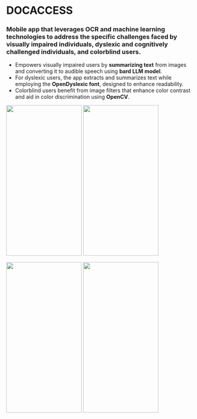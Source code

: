 
# DOCACCESS

### Mobile app that leverages OCR and machine learning technologies to address the specific challenges faced by visually impaired individuals, dyslexic and cognitively challenged individuals, and colorblind users. 
- Empowers visually impaired users by **summarizing text** from images and converting it to audible speech using **bard LLM model**.
- For dyslexic users, the app extracts and summarizes text while employing the **OpenDyslexic font**, designed to enhance readability. 
- Colorblind users benefit from image filters that enhance color contrast and aid in color discrimination using **OpenCV**.
  

<p float="left">
  <img src="https://github.com/EmotionalApe/docAccessFrontend/assets/100157676/48f98b45-2fba-4c47-b3e8-e30018c1b53c" width="200" height="400"/>
  <img src="https://github.com/EmotionalApe/docAccessFrontend/assets/100157676/7906bf78-3df0-4d43-b8ee-17d9293fd932" width="200" height="400"/>
</p>

<p float="left">
   <img src="https://github.com/EmotionalApe/docAccessFrontend/assets/100157676/490bd387-a805-43d5-b274-b32192bba8e9" width="200" height="400"/>
   <img src="https://github.com/EmotionalApe/docAccessFrontend/assets/100157676/a4eb22ac-d1aa-4374-a2cc-de5906ab1507" width="200" height="400"/>
</p>




